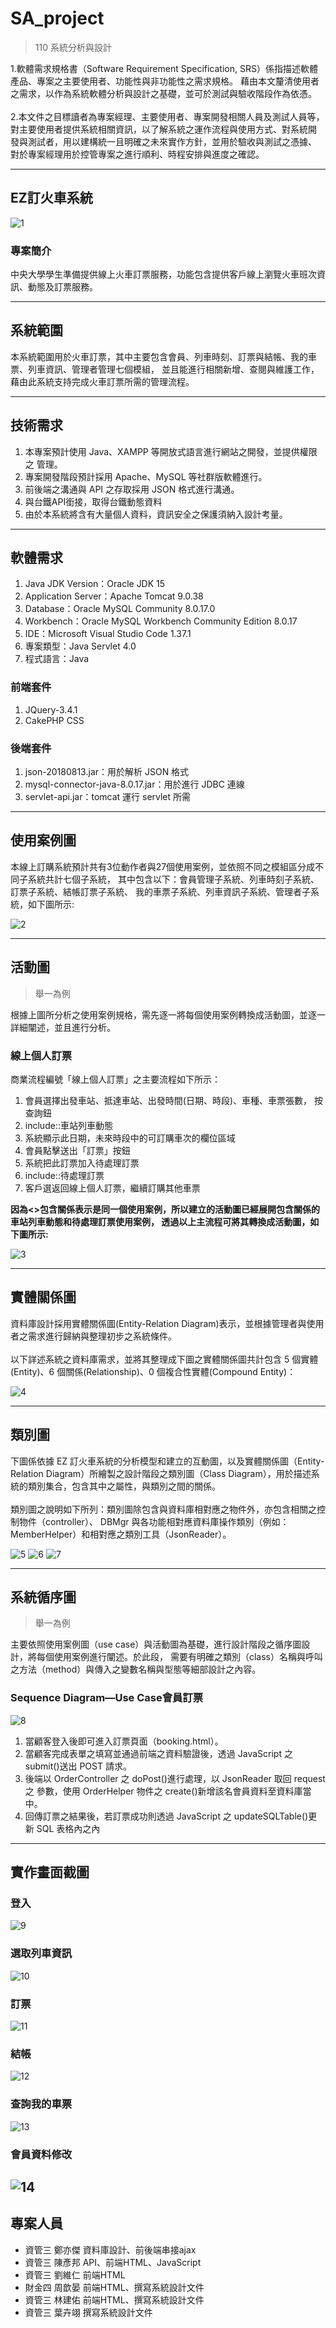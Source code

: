 # SA_project
>110 系統分析與設計

1.軟體需求規格書（Software Requirement Specification, SRS）係指描述軟體產品、專案之主要使用者、功能性與非功能性之需求規格。
藉由本文釐清使用者之需求，以作為系統軟體分析與設計之基礎，並可於測試與驗收階段作為依憑。
<br/>
<br/>
2.本文件之目標讀者為專案經理、主要使用者、專案開發相關人員及測試人員等，
對主要使用者提供系統相關資訊，以了解系統之運作流程與使用方式、對系統開
發與測試者，用以建構統一且明確之未來實作方針，並用於驗收與測試之憑據、
對於專案經理用於控管專案之進行順利、時程安排與進度之確認。

---

## EZ訂火車系統
![1](ScreenShot/1.png)
### 專案簡介
中央大學學生準備提供線上火車訂票服務，功能包含提供客戶線上瀏覽火車班次資訊、動態及訂票服務。

---

## 系統範圍
本系統範圍用於火車訂票，其中主要包含會員、列車時刻、訂票與結帳、我的車票、列車資訊、管理者管理七個模組，
並且能進行相關新增、查閱與維護工作，藉由此系統支持完成火車訂票所需的管理流程。

---

## 技術需求
1. 本專案預計使用 Java、XAMPP 等開放式語言進行網站之開發，並提供權限之
管理。
2. 專案開發階段預計採用 Apache、MySQL 等社群版軟體進行。
3. 前後端之溝通與 API 之存取採用 JSON 格式進行溝通。
4. 與台鐵API銜接，取得台鐵動態資料
5. 由於本系統將含有大量個人資料，資訊安全之保護須納入設計考量。


---

## 軟體需求
1. Java JDK Version：Oracle JDK 15
2. Application Server：Apache Tomcat 9.0.38
3. Database：Oracle MySQL Community 8.0.17.0
4. Workbench：Oracle MySQL Workbench Community Edition 8.0.17
5. IDE：Microsoft Visual Studio Code 1.37.1
6. 專案類型：Java Servlet 4.0
7. 程式語言：Java

### 前端套件
1. JQuery-3.4.1
2. CakePHP CSS

### 後端套件
1. json-20180813.jar：用於解析 JSON 格式
2. mysql-connector-java-8.0.17.jar：用於進行 JDBC 連線
3. servlet-api.jar：tomcat 運行 servlet 所需

---

## 使用案例圖
本線上訂購系統預計共有3位動作者與27個使用案例，並依照不同之模組區分成不同子系統共計七個子系統，
其中包含以下：會員管理子系統、列車時刻子系統、訂票子系統、結帳訂票子系統、
我的車票子系統、列車資訊子系統、管理者子系統，如下圖所示:
<br/>

![2](ScreenShot/UseCaseDiagram.jpg)

---

## 活動圖
> 舉一為例

根據上圖所分析之使用案例規格，需先逐一將每個使用案例轉換成活動圖，並逐一詳細闡述，並且進行分析。

### 線上個人訂票
商業流程編號「線上個人訂票」之主要流程如下所示：
1. 會員選擇出發車站、抵達車站、出發時間(日期、時段)、車種、車票張數，
按查詢鈕
2. include::車站列車動態
3. 系統顯示此日期，未來時段中的可訂購車次的欄位區域
4. 會員點擊送出「訂票」按鈕
5. 系統把此訂票加入待處理訂票
6. include::待處理訂票
7. 客戶選返回線上個人訂票，繼續訂購其他車票

**因為<<include>>包含關係表示是同一個使用案例，所以建立的活動圖已經展開包含關係的車站列車動態和待處理訂票使用案例，
透過以上主流程可將其轉換成活動圖，如下圖所示:**
  
![3](ScreenShot/活動圖3.1.jpg)

---
  
## 實體關係圖

資料庫設計採用實體關係圖(Entity-Relation Diagram)表示，並根據管理者與使用者之需求進行歸納與整理初步之系統條件。
<br/><br/>
以下詳述系統之資料庫需求，並將其整理成下圖之實體關係圖共計包含 5 個實體(Entity)、6 個關係(Relationship)、0 個複合性實體(Compound
Entity)：
  

![4](ScreenShot/ER圖.jpg)

---
  
## 類別圖
下圖係依據 EZ 訂火車系統的分析模型和建立的互動圖，以及實體關係圖（Entity-Relation Diagram）所繪製之設計階段之類別圖（Class Diagram），用於描述系統的類別集合，包含其中之屬性，與類別之間的關係。
<br/><br/>
類別圖之說明如下所列：類別圖除包含與資料庫相對應之物件外，亦包含相關之控制物件（controller）、
DBMgr 與各功能相對應資料庫操作類別（例如：MemberHelper）和相對應之類別工具（JsonReader）。
  
![5](ScreenShot/2.png)
![6](ScreenShot/3.png)
![7](ScreenShot/4.png)
  
---
  
## 系統循序圖 
> 舉一為例

主要依照使用案例圖（use case）與活動圖為基礎，進行設計階段之循序圖設計，將每個使用案例進行闡述。於此段，
需要有明確之類別（class）名稱與呼叫之方法（method）與傳入之變數名稱與型態等細部設計之內容。
	
### Sequence Diagram—Use Case會員訂票
![8](ScreenShot/5.png)

1. 當顧客登入後即可進入訂票頁面（booking.html）。
2. 當顧客完成表單之填寫並通過前端之資料驗證後，透過 JavaScript 之
submit()送出 POST 請求。
3. 後端以 OrderController 之 doPost()進行處理，以 JsonReader 取回 request 之
參數，使用 OrderHelper 物件之 create()新增該名會員資料至資料庫當中。
4. 回傳訂票之結果後，若訂票成功則透過 JavaScript 之 updateSQLTable()更新
SQL 表格內之內
	
---

## 實作畫面截圖
### 登入
![9](ScreenShot/13.png)

### 選取列車資訊
![10](ScreenShot/14.png)

### 訂票
![11](ScreenShot/15.png)
	
### 結帳
![12](ScreenShot/16.png)

### 查詢我的車票
![13](ScreenShot/17.png)

### 會員資料修改
![14](ScreenShot/18.png)
---
## 專案人員
- 資管三 鄭亦傑 資料庫設計、前後端串接ajax
- 資管三 陳彥邦 API、前端HTML、JavaScript
- 資管三 劉維仁 前端HTML
- 財金四 周歆晏 前端HTML、撰寫系統設計文件
- 資管三 林建佑 前端HTML、撰寫系統設計文件
- 資管三 葉卉翊 撰寫系統設計文件




 
 
  
